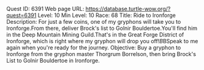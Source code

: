 Quest ID: 6391
Web page URL: https://database.turtle-wow.org/?quest=6391
Level: 10
Min Level: 10
Race: 68
Title: Ride to Ironforge
Description: For just a few coins, one of my gryphons will take you to Ironforge.From there, deliver Brock's list to Golnir Bouldertoe.You'll find him in the Deep Mountain Mining Guild.That's in the Great Forge District of Ironforge, which is right where my gryphon will drop you off!$B$BSpeak to me again when you're ready for the journey.
Objective: Buy a gryphon to Ironforge from the gryphon master Thorgrum Borrelson, then bring Brock's List to Golnir Bouldertoe in Ironforge.
